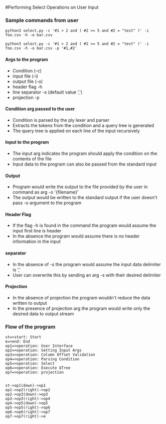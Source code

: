 #Performing Select Operations on User Input

### Sample commands from user

`python3 select.py -c '#1 > 2 and ( #2 >= 5 and #2 = "test" )' -i foo.csv -h -o bar.csv`

`python3 select.py -c '#1 > 2 and ( #2 >= 5 and #2 = "test" )' -i foo.csv -h -o bar.csv -p '#1,#2'`

#### Args to the program
   * Condition (-c)
   * input file (-i)
   * output file (-o)
   * header flag -h
   * line separator -s (default value ',')
   * projection -p

#### Condition arg passed to the user
   * Condition is parsed by the ply lexer and parser
   * Extracts the tokens from the condition and a query tree is generated
   * The query tree is applied on each line of the input recursively

#### Input to the program
   * The input arg indicates the program should apply the condition on the contents of the file
   * Input data to the program can also be passed from the standard input

#### Output
   * Program would write the output to the file provided by the user in command as arg -o '{filename}'
   * The output would be written to the standard output if the user doesn't pass -o argument to the program

#### Header Flag
   * If the flag -h is found in the command the program would assume the input first line is header
   * In the absence the program would assume there is no header information in the input

#### separator
   * In the absence of -s the program would assume the input data delimiter is ','
   * User can overwrite this by sending an arg -s with their desired delimiter

#### Projection
   * In the absence of projection the program wouldn't reduce the data written to output
   * In the presence of projection arg the program would write only the desired data to output stream

### Flow of the program

```flow
st=>start: Start
e=>end: End
op1=>operation: User Interface
op2=>operation: Setting Input Args
op3=>operation: Column Offset Validation
op4=>operation: Parsing Condition
op5=>operation: Select
op6=>operation: Execute QTree
op7=>operation: projection


st->op1(down)->op1
op1->op2(right)->op2
op2->op3(down)->op3
op3->op3(right)->op4
op4->op5(down)->op5
op5->op5(right)->op6
op6->op6(right)->op7
op7->op7(right)->e
```
